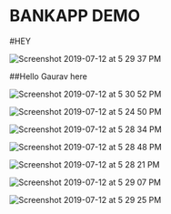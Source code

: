 # BANKAPP DEMO
#HEY

![Screenshot 2019-07-12 at 5 29 37 PM](https://user-images.githubusercontent.com/30049228/62412677-afbcb000-b623-11e9-8d99-4794a0b41b43.png)

##Hello Gaurav here

![Screenshot 2019-07-12 at 5 30 52 PM](https://user-images.githubusercontent.com/30049228/62412691-d0850580-b623-11e9-80f7-8fcb6f20527d.png)


![Screenshot 2019-07-12 at 5 24 50 PM](https://user-images.githubusercontent.com/30049228/62412700-e85c8980-b623-11e9-96f6-d38e1d910b54.png)


![Screenshot 2019-07-12 at 5 28 34 PM](https://user-images.githubusercontent.com/30049228/62412716-02966780-b624-11e9-8ecb-acbc8cd1f146.png)


![Screenshot 2019-07-12 at 5 28 48 PM](https://user-images.githubusercontent.com/30049228/62412726-1a6deb80-b624-11e9-91b1-8b24238b43b3.png)


![Screenshot 2019-07-12 at 5 28 21 PM](https://user-images.githubusercontent.com/30049228/62412738-340f3300-b624-11e9-922e-d6799ff12411.png)


![Screenshot 2019-07-12 at 5 29 07 PM](https://user-images.githubusercontent.com/30049228/62412753-51440180-b624-11e9-9e94-72cd491433ef.png)


![Screenshot 2019-07-12 at 5 29 25 PM](https://user-images.githubusercontent.com/30049228/62412763-66b92b80-b624-11e9-8743-6be628fba83c.png)


